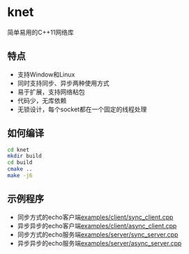 # knet

简单易用的C++11网络库

## 特点

* 支持Window和Linux
* 同时支持同步、异步两种使用方式
* 易于扩展，支持网络粘包
* 代码少，无库依赖
* 无锁设计，每个socket都在一个固定的线程处理

## 如何编译

```bash
cd knet
mkdir build
cd build
cmake ..
make -j6
```

## 示例程序

* 同步方式的echo客户端[examples/client/sync_client.cpp](./examples/client/sync_client.cpp)
* 异步异步的echo客户端[examples/client/async_client.cpp](./examples/client/async_client.cpp)
* 同步方式的echo服务端[examples/server/sync_server.cpp](./examples/server/sync_server.cpp)
* 异步异步的echo服务端[examples/server/async_server.cpp](./examples/server/async_server.cpp)
